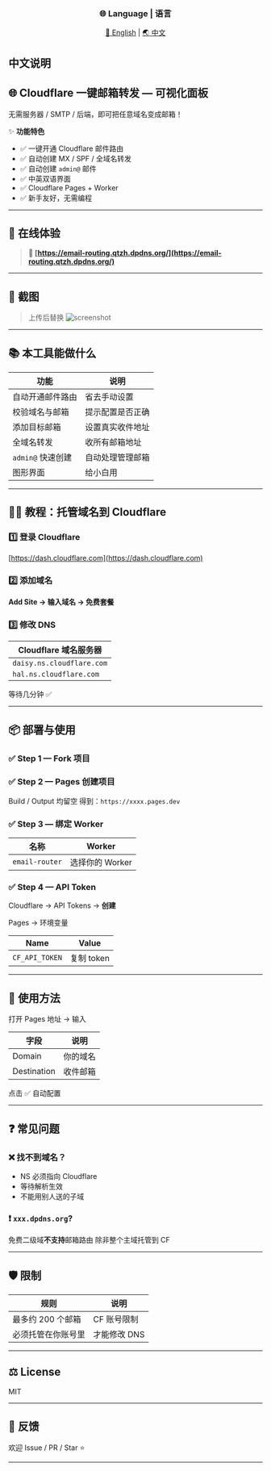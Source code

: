 <div align="center">

### 🌐 Language | 语言

[🌟 English](README.md) | [🌏 中文](README_CN.md) 

</div>

## 中文说明

## 🌐 Cloudflare 一键邮箱转发 — 可视化面板

无需服务器 / SMTP / 后端，即可把任意域名变成邮箱！

✨ **功能特色**

* ✅ 一键开通 Cloudflare 邮件路由
* ✅ 自动创建 MX / SPF / 全域名转发
* ✅ 自动创建 `admin@` 邮件
* ✅ 中英双语界面
* ✅ Cloudflare Pages + Worker
* ✅ 新手友好，无需编程

---

## 🚀 在线体验

> **🔗 [https://email-routing.qtzh.dpdns.org/](https://email-routing.qtzh.dpdns.org/)**

---

## 📸 截图

> 上传后替换
> ![screenshot](assets/demo.png)

---

## 📚 本工具能做什么

| 功能            | 说明       |
| ------------- | -------- |
| 自动开通邮件路由      | 省去手动设置   |
| 校验域名与邮箱       | 提示配置是否正确 |
| 添加目标邮箱        | 设置真实收件地址 |
| 全域名转发         | 收所有邮箱地址  |
| `admin@` 快速创建 | 自动处理管理邮箱 |
| 图形界面          | 给小白用     |

---

## 🧑‍🏫 教程：托管域名到 Cloudflare

### 1️⃣ 登录 Cloudflare

[https://dash.cloudflare.com](https://dash.cloudflare.com)

### 2️⃣ 添加域名

**Add Site → 输入域名 → 免费套餐**

### 3️⃣ 修改 DNS

| Cloudflare 域名服务器          |
| ------------------------- |
| `daisy.ns.cloudflare.com` |
| `hal.ns.cloudflare.com`   |

等待几分钟 ✅

---

## 📦 部署与使用

### ✅ Step 1 — Fork 项目

### ✅ Step 2 — Pages 创建项目

Build / Output 均留空
得到：`https://xxxx.pages.dev`

### ✅ Step 3 — 绑定 Worker

| 名称             | Worker      |
| -------------- | ----------- |
| `email-router` | 选择你的 Worker |

### ✅ Step 4 — API Token

Cloudflare → API Tokens → **创建**

Pages → 环境变量

| Name           | Value    |
| -------------- | -------- |
| `CF_API_TOKEN` | 复制 token |

---

## 🎯 使用方法

打开 Pages 地址 → 输入

| 字段          | 说明   |
| ----------- | ---- |
| Domain      | 你的域名 |
| Destination | 收件邮箱 |

点击 ✅ 自动配置

---

## ❓ 常见问题

### ❌ 找不到域名？

* NS 必须指向 Cloudflare
* 等待解析生效
* 不能用别人送的子域

### ❗ `xxx.dpdns.org`?

免费二级域**不支持**邮箱路由
除非整个主域托管到 CF

---

## 🛡️ 限制

| 规则          | 说明       |
| ----------- | -------- |
| 最多约 200 个邮箱 | CF 账号限制  |
| 必须托管在你账号里   | 才能修改 DNS |

---

## ⚖️ License

MIT

---

## 💬 反馈

欢迎 Issue / PR / Star ⭐

---
